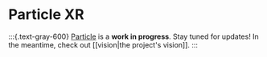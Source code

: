 # Particle XR

:::{.text-gray-600}
[Particle][gh] is a **work in progress**. Stay tuned for updates! In the meantime, check out [[vision|the project's vision]].
:::

[gh]: https://github.com/willruggiano/particle
